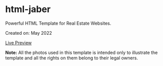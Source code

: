 # html-jaber
Powerful HTML Template for Real Estate Websites.

Created on: May 2022

[Live Preview](http://webrouk.com/templates/jaber/)

**Note:** All the photos used in this template is intended only to illustrate the template and all the rights on them belong to their legal owners.
